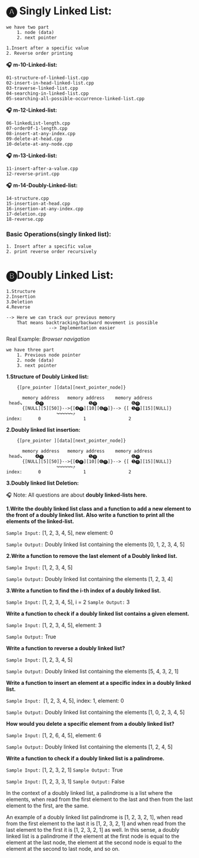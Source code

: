 #   🅐 Singly Linked List:
    
    we have two part 
        1. node (data)
        2. next pointer
        
    1.Insert after a specific value
    2. Reverse order printing
    

**🎧 m-10-Linked-list:**

    01-structure-of-linked-list.cpp
    02-insert-in-head-linked-list.cpp
    03-traverse-linked-list.cpp
    04-searching-in-linked-list.cpp
    05-searching-all-possible-occurrence-linked-list.cpp

**🎧 m-12-Linked-list:**

    06-linkedList-length.cpp
    07-orderOf-1-length.cpp
    08-insert-at-any-index.cpp
    09-delete-at-head.cpp
    10-delete-at-any-node.cpp

**🎧 m-13-Linked-list:**

    
    11-insert-after-a-value.cpp
    12-reverse-print.cpp

**🎧 m-14-Doubly-Linked-list:**
    
    14-structure.cpp
    15-insertion-at-head.cpp
    16-insertion-at-any-index.cpp
    17-deletion.cpp
    18-reverse.cpp

###   Basic Operations(singly linked list):

    1. Insert after a specific value
    2. print reverse order recursively

#   🅑Doubly Linked List:

    1.Structure
    2.Insertion
    3.Deletion 
    4.Reverse 
    
    --> Here we can track our previous memory
        That means backtracking/backward movement is possible
                    --> Implementation easier

Real Example: *Browser navigation*

    we have three part 
        1. Previous node pointer 
        2. node (data)
        3. next pointer
        
**1.Structure of Doubly Linked list:**
   
         
        {[pre_pointer ][data][next_pointer_node]}
        
          memory address   memory address    memory address
     head↘️     ➍⓿                 ➎⓿             ➏⓿
          {[NULL][5][50]}-->{[➍⓿][10][➏⓿]}--> {[ ➎⓿][15][NULL]}
                       ↪️↪️↪️↪️↪️↪️⤴️
    index:      0                1                2
**2.Doubly linked list insertion:**   
   
         
        {[pre_pointer ][data][next_pointer_node]}
        
          memory address   memory address    memory address
     head↘️     ➍⓿                 ➎⓿             ➏⓿
          {[NULL][5][50]}-->{[➍⓿][10][➏⓿]}--> {[ ➎⓿][15][NULL]}
                       ↪️↪️↪️↪️↪️↪️⤴️
    index:      0                1                2

**3.Doubly linked list Deletion:**


🎧 Note: All questions are about **doubly linked-lists here.**

**1.Write the doubly linked list class and a function to add a new element to the front of a doubly linked list. Also write a function to print all the elements of the linked-list.**

`Sample Input:` [1, 2, 3, 4, 5], new element: 0

`Sample Output:` Doubly linked list containing the elements [0, 1, 2, 3, 4, 5]

**2.Write a function to remove the last element of a Doubly linked list.**

`Sample Input:` [1, 2, 3, 4, 5]

`Sample Output:` Doubly linked list containing the elements [1, 2, 3, 4]

**3.Write a function to find the i-th index of a doubly linked list.**

`Sample Input:` [1, 2, 3, 4, 5], i = 2
`Sample Output:` 3

**Write a function to check if a doubly linked list contains a given element.**

`Sample Input:` [1, 2, 3, 4, 5], element: 3

`Sample Output:` True

**Write a function to reverse a doubly linked list?**

`Sample Input:` [1, 2, 3, 4, 5]

`Sample Output:` Doubly linked list containing the elements [5, 4, 3, 2, 1]

**Write a function to insert an element at a specific index in a doubly linked list.**

`Sample Input: `[1, 2, 3, 4, 5], index: 1, element: 0

`Sample Output:` Doubly linked list containing the elements [1, 0, 2, 3, 4, 5]

**How would you delete a specific element from a doubly linked list?**

`Sample Input:` [1, 2, 6, 4, 5], element: 6

`Sample Output:` Doubly linked list containing the elements [1, 2, 4, 5]

**Write a function to check if a doubly linked list is a palindrome.**

`Sample Input:` [1, 2, 3, 2, 1]
`Sample Output:` True


`Sample Input:` [1, 2, 3, 3, 1]
`Sample Output:` False

In the context of a doubly linked list, a palindrome is a list where the elements, when read from the first element to the last and then from the last element to the first, are the same.

 An example of a doubly linked list palindrome is [1, 2, 3, 2, 1], when read from the first element to the last it is [1, 2, 3, 2, 1] and when read from the last element to the first it is [1, 2, 3, 2, 1] as well. In this sense, a doubly linked list is a palindrome if the element at the first node is equal to the element at the last node, the element at the second node is equal to the element at the second to last node, and so on.


